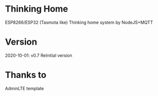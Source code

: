 # Thinking Home
 ESP8266/ESP32 (Tasmota like) Thinking home system by NodeJS+MQTT

# Version
 2020-10-01: v0.7 ReInitial version
 
# Thanks to
 AdminLTE template
